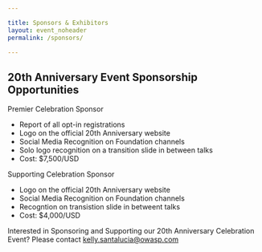 ```yaml
---

title: Sponsors & Exhibitors
layout: event_noheader
permalink: /sponsors/

---
```


## 20th Anniversary Event Sponsorship Opportunities 

Premier Celebration Sponsor
 * Report of all opt-in registrations 
 * Logo on the official 20th Anniversary website
 * Social Media Recognition on Foundation channels
 * Solo logo recognition on a transition slide in between talks
 * Cost: $7,500/USD

Supporting Celebration Sponsor
 * Logo on the official 20th Anniversary website
 * Social Media Recognition on Foundation channels
 * Recogntion on transistion slide in betweent talks
 * Cost: $4,000/USD

Interested in Sponsoring and Supporting our 20th Anniversary Celebration Event? Please contact <kelly.santalucia@owasp.com> 
